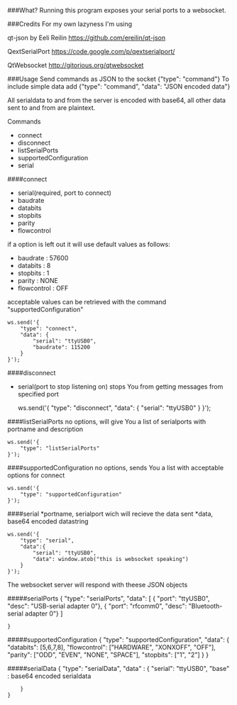 ###What?
Running this program exposes your serial ports to a websocket.

###Credits
  For my own lazyness I'm using
  
  qt-json by Eeli Reilin
    https://github.com/ereilin/qt-json
  
  QextSerialPort
    https://code.google.com/p/qextserialport/

  QtWebsocket
    http://gitorious.org/qtwebsocket

###Usage
Send commands as JSON to the socket {"type": "command"} 
To include simple data add {"type": "command", "data": "JSON encoded data"}

All serialdata to and from the server is encoded with base64,
all other data sent to and from are plaintext.

Commands
*	connect
*	disconnect
*	listSerialPorts
*	supportedConfiguration
*	serial

####connect

*	serial(required, port to connect)
*	baudrate
*	databits
*	stopbits
*	parity
*	flowcontrol

if a option is left out it will use default values as follows:
*	baudrate	: 57600
*	databits	: 8
*	stopbits	: 1
*	parity		: NONE
*	flowcontrol	: OFF

acceptable values can be retrieved with the command "supportedConfiguration"

	ws.send('{
		"type": "connect", 
		"data": {
			"serial": "ttyUSB0",
			"baudrate": 115200
		}
	}');

####disconnect
*	serial(port to stop listening on)
stops You from getting messages from specified port

	ws.send('{
		"type": "disconnect", 
		"data": {
			"serial": "ttyUSB0"
		}
	}');

####listSerialPorts
no options, will give You a list of serialports with portname and description

	ws.send('{
		"type": "listSerialPorts"
	}');

####supportedConfiguration
no options, sends You a list with acceptable options for connect
	
	ws.send('{
		"type": "supportedConfiguration"
	}');

####serial
*portname, serialport wich will recieve the data sent
*data, base64 encoded datastring

	ws.send('{
		"type": "serial", 
		"data":{
			"serial": "ttyUSB0",
			"data": window.atob("this is websocket speaking")
		}
	}');


The websocket server will respond with theese JSON objects
	
#####serialPorts
	{
		"type": "serialPorts",
		"data": [
			{ "port": "ttyUSB0", "desc": "USB-serial adapter 0"},
			{ "port": "rfcomm0", "desc": "Bluetooth-serial adapter 0"}
		]
			
	}

#####supportedConfiguration
	{
		"type": "supportedConfiguration",
		"data": {
			"databits": [5,6,7,8],
			"flowcontrol": ["HARDWARE", "XONXOFF", "OFF"],
			"parity": ["ODD", "EVEN", "NONE", "SPACE"],
			"stopbits": ["1", "2"]
		}
	}

#####serialData
	{
		"type": "serialData",
		"data" : {
			"serial": "ttyUSB0",
			"base"	: base64 encoded serialdata

		}
	}
